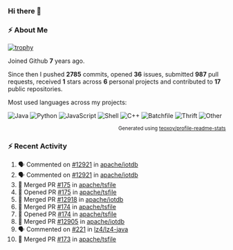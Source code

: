 ### Hi there 👋

### :zap: About Me

[![trophy](https://github-profile-trophy.vercel.app/?username=HTHou&theme=onedark)](https://github.com/ryo-ma/github-profile-trophy)
   
Joined Github **7** years ago.

Since then I pushed **2785** commits, opened **36** issues, submitted **987** pull requests, received **1** stars across **6** personal projects and contributed to **17** public repositories.

Most used languages across my projects:

![Java](https://img.shields.io/static/v1?style=flat-square&label=%E2%A0%80&color=555&labelColor=%23b07219&message=Java%EF%B8%B196.4%25)
![Python](https://img.shields.io/static/v1?style=flat-square&label=%E2%A0%80&color=555&labelColor=%233572A5&message=Python%EF%B8%B10.8%25)
![JavaScript](https://img.shields.io/static/v1?style=flat-square&label=%E2%A0%80&color=555&labelColor=%23f1e05a&message=JavaScript%EF%B8%B10.6%25)
![Shell](https://img.shields.io/static/v1?style=flat-square&label=%E2%A0%80&color=555&labelColor=%2389e051&message=Shell%EF%B8%B10.4%25)
![C++](https://img.shields.io/static/v1?style=flat-square&label=%E2%A0%80&color=555&labelColor=%23f34b7d&message=C%2B%2B%EF%B8%B10.4%25)
![Batchfile](https://img.shields.io/static/v1?style=flat-square&label=%E2%A0%80&color=555&labelColor=%23C1F12E&message=Batchfile%EF%B8%B10.3%25)
![Thrift](https://img.shields.io/static/v1?style=flat-square&label=%E2%A0%80&color=555&labelColor=%23D12127&message=Thrift%EF%B8%B10.2%25)
![Other](https://img.shields.io/static/v1?style=flat-square&label=%E2%A0%80&color=555&labelColor=%23ededed&message=Other%EF%B8%B10.4%25)

<p align="right"><sub>Generated using <a href="https://github.com/marketplace/actions/profile-readme-stats">teoxoy/profile-readme-stats</a></sub></p>


<!--![](https://github.com/HTHou/HTHou/blob/output/github-contribution-grid-snake.svg)-->

<!--![Haonan Hou's github stats](https://github-readme-stats.vercel.app/api?username=HTHou&count_private=true&show_icons=true&theme=onedark)-->

<!--![Haonan Hou's wakatime stats](https://github-readme-stats.vercel.app/api/wakatime?username=HTHou&layout=compact&theme=onedark)-->

<!--![Top Langs](https://github-readme-stats.vercel.app/api/top-langs/?username=HTHou&theme=onedark&layout=compact)-->

### :zap: Recent Activity
<!--START_SECTION:activity-->
1. 🗣 Commented on [#12921](https://github.com/apache/iotdb/issues/12921#issuecomment-2227582863) in [apache/iotdb](https://github.com/apache/iotdb)
2. 🗣 Commented on [#12921](https://github.com/apache/iotdb/issues/12921#issuecomment-2227582741) in [apache/iotdb](https://github.com/apache/iotdb)
3. 🎉 Merged PR [#175](https://github.com/apache/tsfile/pull/175) in [apache/tsfile](https://github.com/apache/tsfile)
4. 💪 Opened PR [#175](https://github.com/apache/tsfile/pull/175) in [apache/tsfile](https://github.com/apache/tsfile)
5. 🎉 Merged PR [#12918](https://github.com/apache/iotdb/pull/12918) in [apache/iotdb](https://github.com/apache/iotdb)
6. 🎉 Merged PR [#174](https://github.com/apache/tsfile/pull/174) in [apache/tsfile](https://github.com/apache/tsfile)
7. 💪 Opened PR [#174](https://github.com/apache/tsfile/pull/174) in [apache/tsfile](https://github.com/apache/tsfile)
8. 🎉 Merged PR [#12905](https://github.com/apache/iotdb/pull/12905) in [apache/iotdb](https://github.com/apache/iotdb)
9. 🗣 Commented on [#221](https://github.com/lz4/lz4-java/issues/221#issuecomment-2221956171) in [lz4/lz4-java](https://github.com/lz4/lz4-java)
10. 🎉 Merged PR [#173](https://github.com/apache/tsfile/pull/173) in [apache/tsfile](https://github.com/apache/tsfile)
<!--END_SECTION:activity-->

<!--
**HTHou/HTHou** is a ✨ _special_ ✨ repository because its `README.md` (this file) appears on your GitHub profile.

Here are some ideas to get you started:

- 🔭 I’m currently working on ...
- 🌱 I’m currently learning ...
- 👯 I’m looking to collaborate on ...
- 🤔 I’m looking for help with ...
- 💬 Ask me about ...
- 📫 How to reach me: ...
- 😄 Pronouns: ...
- ⚡ Fun fact: ...
-->
